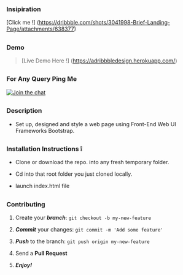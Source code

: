 
### Insipiration 

[Click me !] (https://dribbble.com/shots/3041998-Brief-Landing-Page/attachments/638377)

##

### Demo 

> [Live Demo Here !] (https://adribbbledesign.herokuapp.com/)

##

### For Any Query Ping Me

[![Join the chat](https://img.shields.io/badge/gitter-join%20chat%20%E2%86%92-brightgreen.svg)](https://gitter.im/divyanshu001)

##

### Description 

* Set up, designed and style a web page using Front-End Web UI Frameworks Bootstrap.

##

### Installation Instructions :grey_exclamation:

* Clone or download the repo. into any fresh temporary folder.

* Cd into that root folder you just cloned locally.

* launch index.html file 

##

### Contributing

1. Create your **_branch_**: `git checkout -b my-new-feature`

2. **_Commit_** your changes: `git commit -m 'Add some feature'`

3. **_Push_** to the branch: `git push origin my-new-feature`

4. Send a **Pull Request**

5. **_Enjoy!_**

##
